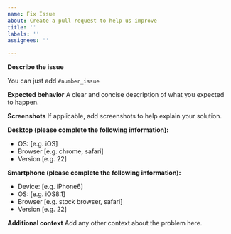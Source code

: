 ```yaml
---
name: Fix Issue
about: Create a pull request to help us improve
title: ''
labels: ''
assignees: ''

---
```


**Describe the issue**

You can just add `#number_issue`

**Expected behavior**
A clear and concise description of what you expected to happen.

**Screenshots**
If applicable, add screenshots to help explain your solution.

**Desktop (please complete the following information):**
 - OS: [e.g. iOS]
 - Browser [e.g. chrome, safari]
 - Version [e.g. 22]

**Smartphone (please complete the following information):**
 - Device: [e.g. iPhone6]
 - OS: [e.g. iOS8.1]
 - Browser [e.g. stock browser, safari]
 - Version [e.g. 22]

**Additional context**
Add any other context about the problem here.
